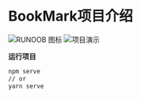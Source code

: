 # BookMark项目介绍

![RUNOOB 图标]([http://static.runoob.com/images/runoob-logo.png]())
![项目演示]([https://s1.ax1x.com/2022/08/29/vfc5vV.png](https://raw.githubusercontent.com/LiuYuYang01/Warehouse/main/Snipaste_2022-09-24_21-56-08.png))


**运行项目**

```bash
npm serve
// or
yarn serve
```

